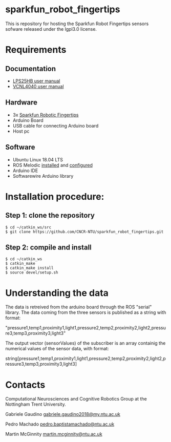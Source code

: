 # sparkfun_robot_fingertips

This is repository for hosting the Sparkfun Robot Fingertips sensors sofware released under the lgpl3.0 license.

# Requirements

## Documentation
* [LPS25HB user manual](https://github.com/CNCR-NTU/sparkfun_robot_fingetips/blob/master/doc/LPS25HB.pdf)
* [VCNL4040 user manual](https://github.com/CNCR-NTU/sparkfun_robot_fingetips/blob/master/doc/vcnl4040.pdf)

## Hardware
* 3x [Sparkfun Robotic Fingertips](https://www.sparkfun.com/products/14687)
* Arduino Board
* USB cable for connecting Arduino board
* Host pc

## Software
* Ubuntu Linux 18.04 LTS
* ROS Melodic [installed](http://wiki.ros.org/melodic/Installation/Ubuntu) and [configured](http://wiki.ros.org/ROS/Tutorials/InstallingandConfiguringROSEnvironment)
* Arduino IDE
* Softwarewire Arduino library

# Installation procedure:
## Step 1: clone the repository
```
$ cd ~/catkin_ws/src
$ git clone https://github.com/CNCR-NTU/sparkfun_robot_fingertips.git
```
## Step 2: compile and install
```
$ cd ~/catkin_ws
$ catkin_make
$ catkin_make install
$ source devel/setup.sh
```

# Understanding the data
The data is retreived from the arduino board through the ROS "serial" library. The data coming from the three sensors is published as a string with format:

"pressure1,temp1,proximity1,light1,pressure2,temp2,proximity2,light2,pressure3,temp3,proximity3,light3"

The output vector (sensorValues) of the subscriber is an array containig the numerical values of the sensor data, with format:

string[pressure1,temp1,proximity1,light1,pressure2,temp2,proximity2,light2,pressure3,temp3,proximity3,light3]



# Contacts
Computational Neurosciences and Cognitive Robotics Group at the Nottingham Trent University.

Gabriele Gaudino <gabriele.gaudino2018@my.ntu.ac.uk>

Pedro Machado <pedro.baptistamachado@ntu.ac.uk>

Martin McGinnity <martin.mcginnity@ntu.ac.uk>
